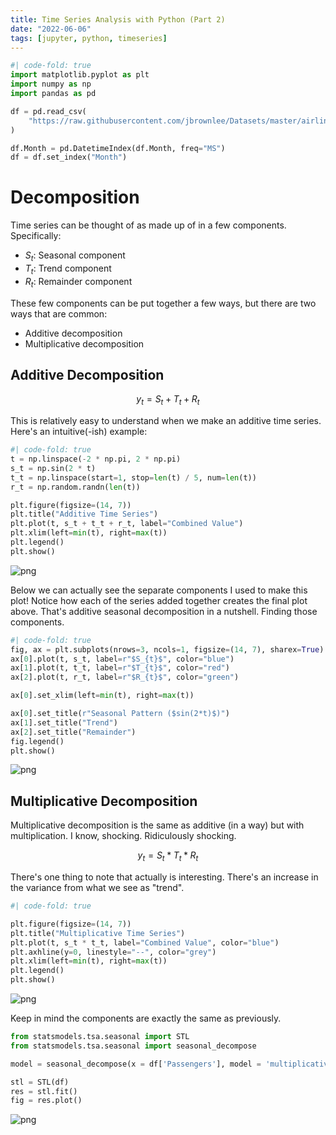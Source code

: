 ```yaml
---
title: Time Series Analysis with Python (Part 2)
date: "2022-06-06"
tags: [jupyter, python, timeseries]
---
```



```python
#| code-fold: true
import matplotlib.pyplot as plt
import numpy as np
import pandas as pd

df = pd.read_csv(
    "https://raw.githubusercontent.com/jbrownlee/Datasets/master/airline-passengers.csv"
)

df.Month = pd.DatetimeIndex(df.Month, freq="MS")
df = df.set_index("Month")
```

# Decomposition

Time series can be thought of as made up of in a few components. Specifically: 

- $S_{t}$: Seasonal component
- $T_{t}$: Trend component
- $R_{t}$: Remainder component

These few components can be put together a few ways, but there are two ways that are common: 

- Additive decomposition
- Multiplicative decomposition

## Additive Decomposition

$$
y_{t} = S_t + T_t + R_t
$$

This is relatively easy to understand when we make an additive time series. Here's an intuitive(-ish) example: 


```python
#| code-fold: true
t = np.linspace(-2 * np.pi, 2 * np.pi)
s_t = np.sin(2 * t)
t_t = np.linspace(start=1, stop=len(t) / 5, num=len(t))
r_t = np.random.randn(len(t))

plt.figure(figsize=(14, 7))
plt.title("Additive Time Series")
plt.plot(t, s_t + t_t + r_t, label="Combined Value")
plt.xlim(left=min(t), right=max(t))
plt.legend()
plt.show()
```


    
![png](/2022-06-06-Time-Series-Analysis-Pt2_files/2022-06-06-Time-Series-Analysis-Pt2_3_0.png)
    


Below we can actually see the separate components I used to make this plot! Notice how each of the series added together creates the final plot above. That's additive seasonal decomposition in a nutshell. Finding those components.


```python
#| code-fold: true
fig, ax = plt.subplots(nrows=3, ncols=1, figsize=(14, 7), sharex=True)
ax[0].plot(t, s_t, label=r"$S_{t}$", color="blue")
ax[1].plot(t, t_t, label=r"$T_{t}$", color="red")
ax[2].plot(t, r_t, label=r"$R_{t}$", color="green")

ax[0].set_xlim(left=min(t), right=max(t))

ax[0].set_title(r"Seasonal Pattern ($sin(2*t)$)")
ax[1].set_title("Trend")
ax[2].set_title("Remainder")
fig.legend()
plt.show()
```


    
![png](/2022-06-06-Time-Series-Analysis-Pt2_files/2022-06-06-Time-Series-Analysis-Pt2_5_0.png)
    


## Multiplicative Decomposition

Multiplicative decomposition is the same as additive (in a way) but with multiplication. I know, shocking. Ridiculously shocking. 

$$
y_{t} = S_t * T_t * R_t
$$

There's one thing to note that actually is interesting. There's an increase in the variance from what we see as "trend". 


```python
#| code-fold: true

plt.figure(figsize=(14, 7))
plt.title("Multiplicative Time Series")
plt.plot(t, s_t * t_t, label="Combined Value", color="blue")
plt.axhline(y=0, linestyle="--", color="grey")
plt.xlim(left=min(t), right=max(t))
plt.legend()
plt.show()
```


    
![png](/2022-06-06-Time-Series-Analysis-Pt2_files/2022-06-06-Time-Series-Analysis-Pt2_7_0.png)
    


Keep in mind the components are exactly the same as previously.


```python
from statsmodels.tsa.seasonal import STL
from statsmodels.tsa.seasonal import seasonal_decompose
```


```python
model = seasonal_decompose(x = df['Passengers'], model = 'multiplicative')
```


```python
stl = STL(df)
res = stl.fit()
fig = res.plot()
```


    
![png](/2022-06-06-Time-Series-Analysis-Pt2_files/2022-06-06-Time-Series-Analysis-Pt2_11_0.png)
